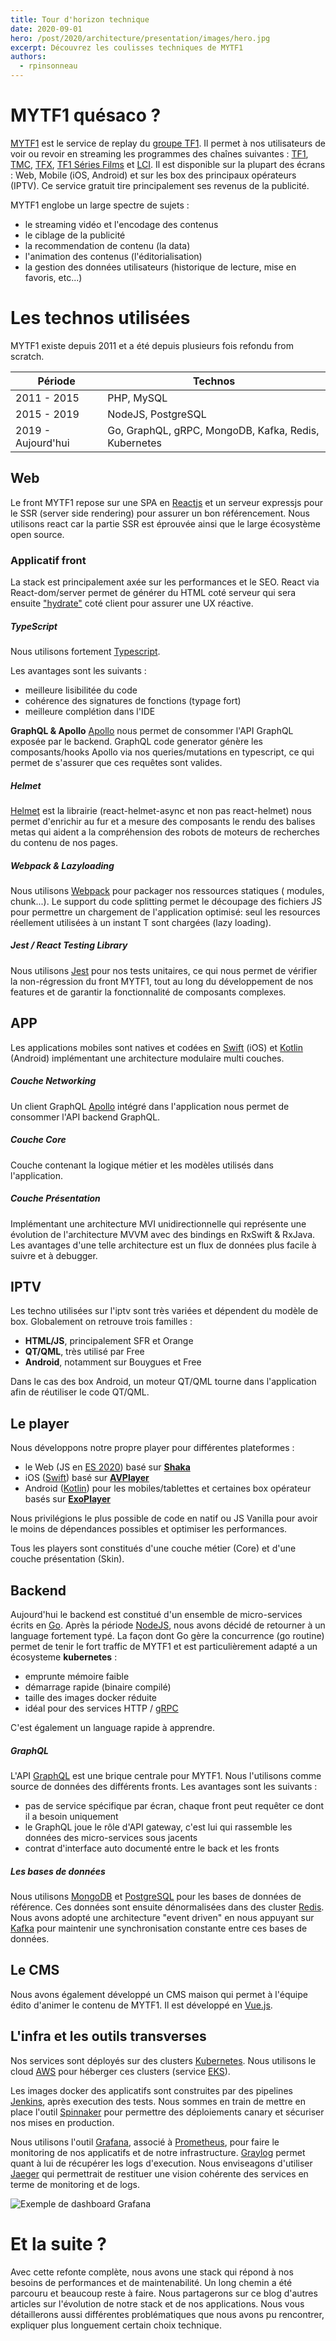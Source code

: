 ```yaml
---
title: Tour d'horizon technique
date: 2020-09-01
hero: /post/2020/architecture/presentation/images/hero.jpg
excerpt: Découvrez les coulisses techniques de MYTF1
authors:
  - rpinsonneau
---
```


# MYTF1 quésaco ?

[MYTF1](https://www.tf1.fr/) est le service de replay du [groupe TF1](https://www.groupe-tf1.fr). Il permet à nos utilisateurs de voir ou revoir en streaming les programmes des chaînes suivantes : [TF1](https://www.tf1.fr/tf1), [TMC](https://www.tf1.fr/tmc), [TFX](https://www.tf1.fr/tfx), [TF1 Séries Films](https://www.tf1.fr/tf1-series-films) et [LCI](https://www.lci.fr/). Il est disponible sur la plupart des écrans : Web, Mobile (iOS, Android) et sur les box des principaux opérateurs (IPTV). Ce service gratuit tire principalement ses revenus de la publicité.

MYTF1 englobe un large spectre de sujets :

- le streaming vidéo et l'encodage des contenus
- le ciblage de la publicité
- la recommendation de contenu (la data)
- l'animation des contenus (l'éditorialisation)
- la gestion des données utilisateurs (historique de lecture, mise en favoris, etc...)

# Les technos utilisées

MYTF1 existe depuis 2011 et a été depuis plusieurs fois refondu from scratch.

| Période            | Technos                                              |
| ------------------ | ---------------------------------------------------- |
| 2011 - 2015        | PHP, MySQL                                           |
| 2015 - 2019        | NodeJS, PostgreSQL                                   |
| 2019 - Aujourd'hui | Go, GraphQL, gRPC, MongoDB, Kafka, Redis, Kubernetes |

## Web

Le front MYTF1 repose sur une SPA en [Reactjs](https://fr.reactjs.org) et un serveur expressjs pour le SSR (server side rendering) pour assurer un bon référencement. Nous utilisons react car la partie SSR est éprouvée ainsi que le large écosystème open source.

### Applicatif front

La stack est principalement axée sur les performances et le SEO. React via React-dom/server permet de générer du HTML coté serveur qui sera ensuite ["hydrate"](https://fr.reactjs.org/docs/react-dom.html#hydrate) coté client pour assurer une UX réactive.

##### TypeScript
Nous utilisons fortement [Typescript](https://www.typescriptlang.org).

Les avantages sont les suivants :
- meilleure lisibilitée du code
- cohérence des signatures de fonctions (typage fort)
- meilleure complétion dans l'IDE

**GraphQL & Apollo**
[Apollo](https://www.apollographql.com) nous permet de consommer l'API GraphQL exposée par le backend.
GraphQL code generator génère les composants/hooks Apollo via nos queries/mutations en typescript, ce qui permet de s'assurer que ces requêtes sont valides.

##### Helmet
[Helmet](https://github.com/staylor/react-helmet-async) est la librairie (react-helmet-async et non pas react-helmet) nous permet d'enrichir au fur et a mesure des composants le rendu des balises metas qui aident a la compréhension des robots de moteurs de recherches du contenu de nos pages.

##### Webpack & Lazyloading
Nous utilisons [Webpack](https://webpack.js.org) pour packager nos ressources statiques ( modules, chunk...). Le support du code splitting permet le découpage des fichiers JS pour permettre un chargement de l'application optimisé: seul les resources réellement utilisées à un instant T sont chargées (lazy loading).

##### Jest / React Testing Library
Nous utilisons [Jest](https://jestjs.io) pour nos tests unitaires, ce qui nous permet de vérifier la non-régression du front MYTF1, tout au long du développement de nos features et de garantir la fonctionnalité de composants complexes.

## APP

Les applications mobiles sont natives et codées en [Swift](https://swift.org) (iOS) et [Kotlin](https://kotlinlang.org) (Android) implémentant une architecture modulaire multi couches.

##### Couche Networking
Un client GraphQL [Apollo](https://github.com/apollographql/apollo-ios) intégré dans l'application nous permet de consommer l'API backend GraphQL.

##### Couche Core
Couche contenant la logique métier et les modèles utilisés dans l'application.

##### Couche Présentation
Implémentant une architecture MVI unidirectionnelle qui représente une évolution de l'architecture MVVM avec des bindings en RxSwift & RxJava. Les avantages d'une telle architecture est un flux de données plus facile à suivre et à debugger.


## IPTV

Les techno utilisées sur l'iptv sont très variées et dépendent du modèle de box. Globalement on retrouve trois familles :

- **HTML/JS**, principalement SFR et Orange
- **QT/QML**, très utilisé par Free
- **Android**, notamment sur Bouygues et Free

Dans le cas des box Android, un moteur QT/QML tourne dans l'application afin de réutiliser le code QT/QML.

## Le player

Nous développons notre propre player pour différentes plateformes :

- le Web (JS en [ES 2020](https://www.ecma-international.org/ecma-262/)) basé sur **[Shaka](https://github.com/google/shaka-player)**
- iOS ([Swift](https://swift.org)) basé sur **[AVPlayer](https://developer.apple.com/documentation/avfoundation/avplayer)**
- Android ([Kotlin](https://kotlinlang.org)) pour les mobiles/tablettes et certaines box opérateur basés sur **[ExoPlayer](https://exoplayer.dev)**

Nous privilégions le plus possible de code en natif ou JS Vanilla pour avoir le moins de dépendances possibles et optimiser les performances.

Tous les players sont constitués d'une couche métier (Core) et d'une couche présentation (Skin).

## Backend

Aujourd'hui le backend est constitué d'un ensemble de micro-services écrits en [Go](https://golang.org). Après la période [NodeJS](https://nodejs.org/), nous avons décidé de retourner à un language fortement typé. La façon dont Go gère la concurrence (go routine) permet de tenir le fort traffic de MYTF1 et est particulièrement adapté a un écosysteme **kubernetes** :

- emprunte mémoire faible
- démarrage rapide (binaire compilé)
- taille des images docker réduite
- idéal pour des services HTTP / [gRPC](https://grpc.io)

C'est également un language rapide à apprendre.

##### GraphQL

L'API [GraphQL](https://graphql.org) est une brique centrale pour MYTF1. Nous l'utilisons comme source de données des différents fronts. Les avantages sont les suivants :

- pas de service spécifique par écran, chaque front peut requêter ce dont il a besoin uniquement
- le GraphQL joue le rôle d'API gateway, c'est lui qui rassemble les données des micro-services sous jacents
- contrat d'interface auto documenté entre le back et les fronts

##### Les bases de données

Nous utilisons [MongoDB](https://www.mongodb.com) et [PostgreSQL](https://www.postgresql.org) pour les bases de données de référence.
Ces données sont ensuite dénormalisées dans des cluster [Redis](https://redis.io). Nous avons adopté une architecture "event driven" en nous appuyant sur [Kafka](https://kafka.apache.org) pour maintenir une synchronisation constante entre ces bases de données.

## Le CMS

Nous avons également développé un CMS maison qui permet à l'équipe édito d'animer le contenu de MYTF1. Il est développé en [Vue.js](https://vuejs.org).

## L'infra et les outils transverses

Nos services sont déployés sur des clusters [Kubernetes](https://kubernetes.io/). Nous utilisons le cloud [AWS](https://aws.amazon.com/) pour héberger ces clusters (service [EKS](https://aws.amazon.com/eks/)).

Les images docker des applicatifs sont construites par des pipelines [Jenkins](https://www.jenkins.io/), après execution des tests.
Nous sommes en train de mettre en place l'outil [Spinnaker](https://spinnaker.io/) pour permettre des déploiements canary et sécuriser nos mises en production.

Nous utilisons l'outil [Grafana](https://grafana.com), associé à [Prometheus](https://prometheus.io), pour faire le monitoring de nos applicatifs et de notre infrastructure. [Graylog](https://www.graylog.org) permet quant à lui de récupérer les logs d'execution. Nous enviseagons d'utiliser [Jaeger](https://www.jaegertracing.io) qui permettrait de restituer une vision cohérente des services en terme de monitoring et de logs.

![Exemple de dashboard Grafana](images/grafana-graphql.png "Exemple de dashboard Grafana")

# Et la suite ?

Avec cette refonte complète, nous avons une stack qui répond à nos besoins de performances et de maintenabilité. Un long chemin a été parcouru et beaucoup reste à faire. Nous partagerons sur ce blog d'autres articles sur l'évolution de notre stack et de nos applications.
Nous vous détaillerons aussi différentes problématiques que nous avons pu rencontrer, expliquer plus longuement certain choix technique.
